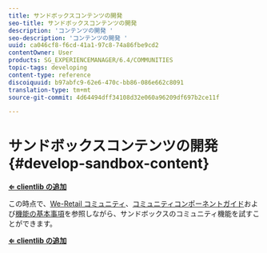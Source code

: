 ```yaml
---
title: サンドボックスコンテンツの開発
seo-title: サンドボックスコンテンツの開発
description: 'コンテンツの開発 '
seo-description: 'コンテンツの開発 '
uuid: ca046cf8-f6cd-41a1-97c8-74a86fbe9cd2
contentOwner: User
products: SG_EXPERIENCEMANAGER/6.4/COMMUNITIES
topic-tags: developing
content-type: reference
discoiquuid: b97abfc9-62e6-470c-bb86-086e662c8091
translation-type: tm+mt
source-git-commit: 4d64494dff34108d32e060a96209df697b2ce11f

---
```



# サンドボックスコンテンツの開発 {#develop-sandbox-content}

**[⇐ clientlib の追加](add-clientlibs.md)**

この時点で、[We-Retail コミュニティ](../../help/sites-developing/we-retail.md)、[コミュニティコンポーネントガイド](components-guide.md)および[機能の基本事項](essentials.md)を参照しながら、サンドボックスのコミュニティ機能を試すことができます。

**[⇐ clientlib の追加](add-clientlibs.md)**
